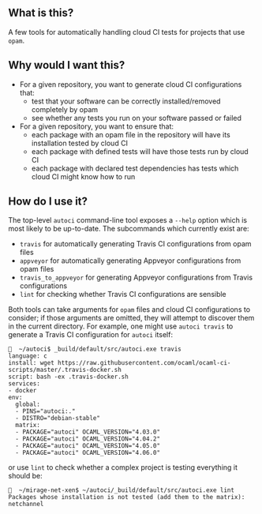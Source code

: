 ## What is this?

A few tools for automatically handling cloud CI tests for projects that use `opam`.

## Why would I want this?

* For a given repository, you want to generate cloud CI configurations that:
  * test that your software can be correctly installed/removed completely by opam
  * see whether any tests you run on your software passed or failed
* For a given repository, you want to ensure that:
  * each package with an opam file in the repository will have its installation tested by cloud CI
  * each package with defined tests will have those tests run by cloud CI
  * each package with declared test dependencies has tests which cloud CI might know how to run

## How do I use it?

The top-level `autoci` command-line tool exposes a `--help` option which is most likely to be up-to-date.  The subcommands which currently exist are:
  * `travis` for automatically generating Travis CI configurations from opam files
  * `appveyor` for automatically generating Appveyor configurations from opam files
  * `travis_to_appveyor` for generating Appveyor configurations from Travis configurations
  * `lint` for checking whether Travis CI configurations are sensible

Both tools can take arguments for `opam` files and cloud CI configurations to consider; if those arguments are omitted, they will attempt to discover them in the current directory.  For example, one might use `autoci travis` to generate a Travis CI configuration for `autoci` itself:

```
🐫  ~/autoci$ _build/default/src/autoci.exe travis 
language: c
install: wget https://raw.githubusercontent.com/ocaml/ocaml-ci-scripts/master/.travis-docker.sh
script: bash -ex .travis-docker.sh
services:
- docker
env:
  global:
  - PINS="autoci:."
  - DISTRO="debian-stable"
  matrix:
  - PACKAGE="autoci" OCAML_VERSION="4.03.0"
  - PACKAGE="autoci" OCAML_VERSION="4.04.2"
  - PACKAGE="autoci" OCAML_VERSION="4.05.0"
  - PACKAGE="autoci" OCAML_VERSION="4.06.0"
```

or use `lint` to check whether a complex project is testing everything it should be:

```
🐫  ~/mirage-net-xen$ ~/autoci/_build/default/src/autoci.exe lint
Packages whose installation is not tested (add them to the matrix): netchannel
```
